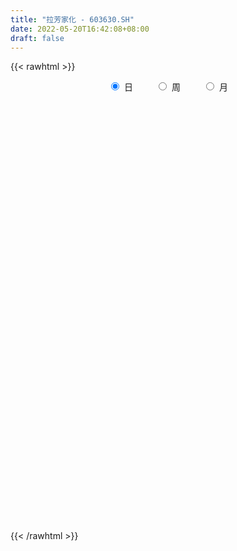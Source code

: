 ```yaml
---
title: "拉芳家化 - 603630.SH"
date: 2022-05-20T16:42:08+08:00
draft: false
---
```

{{< rawhtml >}}
    <div style="text-align: center">
        <label style="padding: 1rem;"><input style="margin-right: .5rem" type="radio" name="period" value="D" checked onclick="period_change(this)">日</label>
        <label style="padding: 1rem;"><input style="margin-right: .5rem" type="radio" name="period" value="W" onclick="period_change(this)">周</label>
        <label style="padding: 1rem;"><input style="margin-right: .5rem" type="radio" name="period" value="M" onclick="period_change(this)">月</label>
    </div>
    <div id="chart" style="height: 700px;"></div> 
    <script type="text/javascript">
        const D_v = [265187.87,187002.34,228129.02,315843.64,209448.8,115646.6,320082.58,159596.28,236073.34,167629.5,174176.25,275988.49,202276.22,172006.78,160972.46,259490.92,233744.37,265703.82,185229.44,120387.24,176929.05,157590.49,140220.7,138412.2,114926.2,86118.63,168208.13,144957.1,133789.73,173692.31,132268.6,149596.72,98035.32,113062.15,86224.9,60159.85,123388.6,69465.0,73633.71,86317.71,57367.61,115816.85,83270.5,72136.9,50871.63,85179.78,60613.31,68685.2,46264.7,33063.19,66221.39,43571.0,49940.42,59324.5,54194.9,46887.61,39211.8,36452.6,52598.4,61752.3,43847.9,34795.41,27211.3,38348.7,48199.7,36072.11,29798.0,31880.7,38276.8,46247.1,36542.3,20881.4,25206.9,32546.3,20872.5,111569.7,157208.13,97402.76,50897.8,31868.13,56547.93,30530.0,77905.0,97513.61,62703.6,40216.2,49293.8,41964.4,87311.8,55043.05,76898.0,72184.36,135397.83,77384.9,76316.9,75193.32,80750.62,35125.86,61880.1,36230.2,29030.3,28594.2,72929.37,81685.52,77005.79,49787.12,31831.7,27808.9,72344.8,51774.09,40860.3,43801.59,50870.3,40967.0,34268.6,72030.6,49340.3,45116.1,44699.8,42871.0,40023.9,69971.97,39182.57,89906.37,66302.7,63836.6,46300.9,50202.9,41209.85,36596.3,30547.2,30729.7,76572.8,47809.2,35744.8,56166.0,45339.04,33019.91,37020.59,40749.82,59724.43,52403.0,54075.9,35060.7,64750.61,49302.79,34800.0,26680.4,31916.5,34216.89,23972.2,30358.0,17093.7,21719.42,13854.9,26813.62,12237.51,10314.89,10839.0,10357.6,12129.42,13697.0,12570.52,13272.72,65259.1,32561.1,35497.9,34676.4,28817.19,21512.9,15046.6,24675.3,9673.3,19691.4,24982.9,10653.9,16307.0,12684.7,14241.0,10544.5,9611.6,13190.4,11117.3,8407.0,14765.6,7663.6,11829.06,15820.6,11812.0,16042.3,30022.67,23970.9,24881.0,29670.6,20561.7,22920.6,23661.79,10109.4,12667.46,10675.0,12789.1,24265.9,21377.9,17058.0,16809.8,9936.2,13391.4,18796.77,22623.0,20293.7,36446.1,31349.7,39845.4,85807.2,78036.7,28719.0,23760.9,51066.2,38426.3,46365.1,23057.0,24800.5,17989.8,29327.6,24557.0,13999.5,40665.7,76434.24,42988.0,31637.0,50833.0,46434.2,42514.7,48945.8,33679.38,26911.2,38706.5,28210.6,26947.1,14524.2,18129.2,14688.9,18621.0,19515.7,18527.7,32485.5,30924.8,41804.29,29317.3,19161.0]
const D_histogram = [0.0,0.1327917949,0.3542635681,0.5483695971,0.5493378758,0.6763777451,0.7147616433,0.519835494,0.2525218868,0.0326957786,0.0275458344,0.0720124097,0.1253820032,0.0961155793,0.2260361808,0.2647901087,0.3390663939,0.5408668441,0.5089790165,0.2580666068,0.0736876645,-0.1783139981,-0.2995967908,-0.4500907738,-0.5038691441,-0.5890039472,-0.4687860769,-0.381386531,-0.2687148305,-0.3284814019,-0.3539373459,-0.4643901067,-0.4795870751,-0.3957033362,-0.3180200034,-0.2558284275,-0.1742554521,-0.1651046718,-0.1055130184,-0.1506130002,-0.1912773969,-0.3180893848,-0.4140050135,-0.4242249996,-0.437686954,-0.4197028215,-0.3934375684,-0.3712752328,-0.3579159988,-0.3225173331,-0.277616236,-0.2361383648,-0.2201402425,-0.2357654763,-0.2749605724,-0.3019967268,-0.2561268135,-0.1982904331,-0.1272373412,-0.0800529402,-0.0367182903,-0.0209589343,-0.0028399477,0.0541052535,0.1361065554,0.1685768969,0.1768502952,0.1710352654,0.1563048913,0.1006646005,0.0750387484,0.0591868598,0.0476044789,0.0845073515,0.1005331216,0.2230196801,0.3408487033,0.3537164991,0.3401591933,0.3099745506,0.2498223969,0.1945308965,0.2264276656,0.2871716616,0.30663635,0.2972323574,0.2848657944,0.2636214156,0.2985903698,0.2903360542,0.3128352746,0.318256216,0.387906298,0.4115920619,0.3347272797,0.302128623,0.1553438124,0.0566490633,-0.1172636981,-0.172584314,-0.173254677,-0.1877427206,-0.1375900679,-0.0530664282,0.0155051753,0.0206705977,0.0061980141,-0.0115424447,0.0596080533,0.0632689641,0.0542868975,0.0689982366,0.0025433708,-0.0959907834,-0.141600785,-0.0696386548,-0.0558717476,-0.0134426261,0.0134871947,0.0426616176,0.0122658804,0.0679898972,0.0993111563,0.1906883505,0.2072690052,0.2317865889,0.198200388,0.1039777002,0.0396310473,-0.0320631805,-0.0528390098,-0.0660177048,0.0074550865,0.0126699392,0.0137285648,0.0261352486,0.0328193731,0.03612969,0.055576613,0.0144302844,0.029964961,0.0412147692,-0.0211041958,-0.0611256616,-0.0996122404,-0.1668010471,-0.2034051681,-0.2490894291,-0.2866533734,-0.3209723921,-0.3347725175,-0.3629433072,-0.3480395926,-0.2927239285,-0.2557928802,-0.2719430641,-0.2471449666,-0.2114578296,-0.1709726537,-0.1355945449,-0.0896467391,-0.0380020355,-0.0262506179,-0.0100654355,0.0795490155,0.1311745604,0.1649185982,0.2050935285,0.1752499482,0.1448047998,0.132479315,0.0827154583,0.0591312049,0.0045559487,-0.1010548648,-0.1728985552,-0.2564316762,-0.2765959083,-0.317257422,-0.2970739902,-0.2499840854,-0.1821849011,-0.1102880404,-0.062314778,-0.053407179,-0.0342306911,-0.0223086399,-0.0052968305,-0.0032053432,-0.0003571322,0.0283439503,0.0097768181,0.0180552885,-0.0147509576,-0.0102899728,-0.0031026613,0.0181872926,0.0375863528,0.0451249903,0.046008061,0.0412920445,0.0057781415,-0.0325126895,-0.0194085424,0.0176081566,0.00891992,-0.0350001064,-0.032250233,-0.0213790477,0.0036339098,0.0629945719,0.1119103998,0.1546511762,0.2145410621,0.238155157,0.2149154128,0.1885640857,0.2275844534,0.2380057628,0.2109058485,0.1873935254,0.1369409801,0.0751263982,0.0003250333,-0.0142398849,-0.0342879806,0.0103648247,0.0389614899,0.0169778168,-0.0100678421,-0.0062985225,-0.0236033378,-0.0040164677,-0.0963413196,-0.2052494437,-0.2526424989,-0.3318091685,-0.3079219381,-0.2353091507,-0.1839277178,-0.1028174363,-0.0396382904,-0.0094267669,0.0381259887,0.0824810222,0.1427402828,0.1731077125,0.204451069,0.2240862355,0.2284611231]
const D_fast = [0.0,0.1659897436,0.4760274089,0.8072258371,0.9455285848,1.2416628903,1.4587371994,1.3937699236,1.1895867881,0.9779346246,0.9796711389,1.0421408167,1.126855911,1.1216183819,1.3080480286,1.4129994836,1.5720423674,1.9090595285,2.004416455,1.8180206971,1.6520636709,1.3554835087,1.1593015184,0.8962848419,0.7165391856,0.4841533957,0.4871747467,0.4792276599,0.5247206528,0.382833731,0.2688934505,0.042343163,-0.0927505741,-0.1077926693,-0.1096143374,-0.1113798684,-0.073370756,-0.1054961436,-0.0722827448,-0.1550359766,-0.2435197226,-0.4498540566,-0.6492709388,-0.7655471748,-0.8884308677,-0.9753724405,-1.0474665795,-1.1181230521,-1.1942428178,-1.2394734853,-1.2639764472,-1.2815331673,-1.3205701056,-1.3951367085,-1.5030719477,-1.6056072838,-1.6237690738,-1.6155053017,-1.5762615451,-1.5490903792,-1.5149353019,-1.5044156794,-1.4870066797,-1.4165351651,-1.3005072244,-1.2258926587,-1.1734066865,-1.1364629,-1.1121170512,-1.142591192,-1.149457357,-1.1505125307,-1.1501937917,-1.0921640813,-1.0510050309,-0.8727635522,-0.6697223533,-0.5684254327,-0.4969429402,-0.4496339453,-0.4473304997,-0.453989276,-0.3654855905,-0.2329486791,-0.1368249032,-0.0719208064,-0.0130709208,0.0315900542,0.1412066009,0.2055362988,0.3062443379,0.3912293333,0.5578559898,0.6844397692,0.6912568069,0.7341903059,0.6262414484,0.5417089652,0.3384802793,0.2400135849,0.1960295527,0.1346058288,0.1503609645,0.2216179972,0.2940658946,0.3043989664,0.2914758863,0.2708498163,0.3569023276,0.3763804795,0.3809701372,0.4129310355,0.3471120125,0.2245801623,0.1435699645,0.198122431,0.1979214013,0.2369898663,0.2672914857,0.307131313,0.279802046,0.3525235371,0.4086725852,0.547721867,0.616119773,0.698584004,0.7145479,0.6463196374,0.5918807462,0.5121707233,0.4781851416,0.4485020203,0.5238385833,0.5322209208,0.5367116875,0.5556521836,0.5705411513,0.5828838907,0.616224967,0.5786862094,0.6017121263,0.6232656268,0.5556706128,0.5003677317,0.4369780928,0.3280890243,0.2406336113,0.1326769931,0.0234497053,-0.0911124113,-0.1886056661,-0.3075122827,-0.3796184662,-0.3974837842,-0.424500956,-0.5086369059,-0.5456250501,-0.5628023704,-0.5650603579,-0.5635808854,-0.5400447643,-0.4979005696,-0.4927118066,-0.479042983,-0.3695412782,-0.2851220931,-0.2101484058,-0.1187000934,-0.1047311866,-0.098975135,-0.0781807911,-0.1072657832,-0.1160672354,-0.1695035044,-0.3003780341,-0.4154463633,-0.5630874034,-0.6524006126,-0.7723764817,-0.8264615475,-0.841867664,-0.819614705,-0.7752898544,-0.7428952866,-0.7473394823,-0.7367206671,-0.7303757759,-0.7146881742,-0.7133980227,-0.7106390946,-0.6748520246,-0.6909749523,-0.6781826598,-0.7146766453,-0.7127881536,-0.7063765074,-0.6805397304,-0.651744082,-0.6329241969,-0.620539111,-0.6149321164,-0.649001484,-0.6954204873,-0.6871684758,-0.6457497377,-0.6522079944,-0.7048780473,-0.7101907322,-0.7046643088,-0.6787428739,-0.6036335688,-0.5267401409,-0.4453365704,-0.331811419,-0.2486585349,-0.2181694258,-0.1973797316,-0.1014632505,-0.0315405004,-0.0059139526,0.0174221057,0.0012048054,-0.0418281769,-0.1165482835,-0.134673173,-0.1632932639,-0.1160492523,-0.0777122147,-0.0954514335,-0.125014053,-0.122819364,-0.1460250137,-0.1274422605,-0.2438524424,-0.4040729274,-0.5146266073,-0.676745569,-0.7298388232,-0.7160533234,-0.7106538199,-0.6552478976,-0.6019783243,-0.5741234925,-0.5170392397,-0.4520639507,-0.3561196194,-0.2824752615,-0.2000191378,-0.1243624124,-0.062872244]
const D_slow = [0.0,0.0331979487,0.1217638407,0.25885624,0.396190709,0.5652851452,0.7439755561,0.8739344296,0.9370649013,0.9452388459,0.9521253045,0.970128407,1.0014739078,1.0255028026,1.0820118478,1.148209375,1.2329759734,1.3681926845,1.4954374386,1.5599540903,1.5783760064,1.5337975069,1.4588983092,1.3463756157,1.2204083297,1.0731573429,0.9559608237,0.8606141909,0.7934354833,0.7113151328,0.6228307964,0.5067332697,0.3868365009,0.2879106669,0.208405666,0.1444485591,0.1008846961,0.0596085282,0.0332302736,-0.0044229765,-0.0522423257,-0.1317646719,-0.2352659252,-0.3413221752,-0.4507439137,-0.555669619,-0.6540290111,-0.7468478193,-0.836326819,-0.9169561523,-0.9863602113,-1.0453948025,-1.1004298631,-1.1593712322,-1.2281113753,-1.303610557,-1.3676422603,-1.4172148686,-1.4490242039,-1.469037439,-1.4782170115,-1.4834567451,-1.484166732,-1.4706404187,-1.4366137798,-1.3944695556,-1.3502569818,-1.3074981654,-1.2684219426,-1.2432557925,-1.2244961054,-1.2096993904,-1.1977982707,-1.1766714328,-1.1515381524,-1.0957832324,-1.0105710566,-0.9221419318,-0.8371021335,-0.7596084958,-0.6971528966,-0.6485201725,-0.5919132561,-0.5201203407,-0.4434612532,-0.3691531639,-0.2979367152,-0.2320313614,-0.1573837689,-0.0847997554,-0.0065909367,0.0729731173,0.1699496918,0.2728477073,0.3565295272,0.432061683,0.470897636,0.4850599019,0.4557439773,0.4125978989,0.3692842296,0.3223485495,0.2879510325,0.2746844254,0.2785607192,0.2837283687,0.2852778722,0.282392261,0.2972942743,0.3131115154,0.3266832397,0.3439327989,0.3445686416,0.3205709458,0.2851707495,0.2677610858,0.2537931489,0.2504324924,0.253804291,0.2644696954,0.2675361655,0.2845336398,0.3093614289,0.3570335165,0.4088507678,0.4667974151,0.5163475121,0.5423419371,0.5522496989,0.5442339038,0.5310241514,0.5145197252,0.5163834968,0.5195509816,0.5229831228,0.5295169349,0.5377217782,0.5467542007,0.560648354,0.5642559251,0.5717471653,0.5820508576,0.5767748086,0.5614933933,0.5365903332,0.4948900714,0.4440387794,0.3817664221,0.3101030787,0.2298599807,0.1461668514,0.0554310246,-0.0315788736,-0.1047598557,-0.1687080758,-0.2366938418,-0.2984800834,-0.3513445408,-0.3940877043,-0.4279863405,-0.4503980253,-0.4598985341,-0.4664611886,-0.4689775475,-0.4490902936,-0.4162966535,-0.375067004,-0.3237936219,-0.2799811348,-0.2437799349,-0.2106601061,-0.1899812415,-0.1751984403,-0.1740594531,-0.1993231693,-0.2425478081,-0.3066557272,-0.3758047043,-0.4551190598,-0.5293875573,-0.5918835786,-0.6374298039,-0.665001814,-0.6805805085,-0.6939323033,-0.702489976,-0.708067136,-0.7093913436,-0.7101926794,-0.7102819625,-0.7031959749,-0.7007517704,-0.6962379483,-0.6999256877,-0.7024981809,-0.7032738462,-0.698727023,-0.6893304348,-0.6780491872,-0.666547172,-0.6562241609,-0.6547796255,-0.6629077979,-0.6677599335,-0.6633578943,-0.6611279143,-0.6698779409,-0.6779404992,-0.6832852611,-0.6823767837,-0.6666281407,-0.6386505407,-0.5999877467,-0.5463524811,-0.4868136919,-0.4330848387,-0.3859438173,-0.3290477039,-0.2695462632,-0.2168198011,-0.1699714197,-0.1357361747,-0.1169545751,-0.1168733168,-0.120433288,-0.1290052832,-0.126414077,-0.1166737046,-0.1124292503,-0.1149462109,-0.1165208415,-0.1224216759,-0.1234257929,-0.1475111228,-0.1988234837,-0.2619841084,-0.3449364005,-0.4219168851,-0.4807441727,-0.5267261022,-0.5524304612,-0.5623400339,-0.5646967256,-0.5551652284,-0.5345449729,-0.4988599022,-0.455582974,-0.4044702068,-0.3484486479,-0.2913333671]
const D_data = [['2021-05-11', 19.9122, 20.7584, 19.4143, 22.0029],['2021-05-12', 20.0217, 22.8392, 20.0117, 22.8392],['2021-05-13', 23.2972, 25.1192, 22.7596, 25.1192],['2021-05-14', 25.8858, 26.294, 23.347, 26.7321],['2021-05-17', 24.6911, 24.8902, 23.8548, 25.9256],['2021-05-18', 27.3792, 27.3792, 27.3792, 27.3792],['2021-05-19', 28.1458, 27.3693, 26.1944, 29.1613],['2021-05-20', 26.7619, 24.6313, 24.6313, 27.1303],['2021-05-21', 23.3968, 22.9089, 22.3016, 23.6059],['2021-05-24', 22.7098, 22.431, 22.4012, 23.7054],['2021-05-25', 22.3016, 24.6712, 22.202, 24.6712],['2021-05-26', 25.2884, 25.5772, 24.9101, 27.1403],['2021-05-27', 24.9898, 26.1745, 24.8902, 27.877],['2021-05-28', 26.1745, 25.4378, 25.2187, 26.6823],['2021-05-31', 25.8858, 27.9865, 25.4676, 27.9865],['2021-06-01', 29.4899, 27.658, 27.2299, 29.7786],['2021-06-02', 27.0805, 28.8228, 26.6823, 30.366],['2021-06-03', 28.106, 31.7101, 27.4489, 31.7101],['2021-06-04', 30.8539, 29.8682, 29.47, 32.1183],['2021-06-07', 29.002, 26.8814, 26.8814, 29.2709],['2021-06-08', 26.2442, 26.8914, 25.7663, 28.1558],['2021-06-09', 26.1646, 25.0395, 24.7408, 27.1502],['2021-06-10', 24.7906, 25.6867, 24.0638, 26.2143],['2021-06-11', 25.2884, 24.482, 23.4067, 25.7365],['2021-06-15', 24.5417, 24.94, 24.4422, 26.1347],['2021-06-16', 25.0893, 23.8946, 23.7552, 25.388],['2021-06-17', 24.0738, 26.284, 23.6556, 26.284],['2021-06-18', 26.1845, 26.2243, 25.2685, 26.7818],['2021-06-21', 26.2143, 26.9411, 25.7464, 28.1956],['2021-06-22', 27.0805, 24.7906, 24.3526, 27.4788],['2021-06-23', 24.5816, 24.8105, 24.5616, 25.6867],['2021-06-24', 24.7209, 23.128, 22.7496, 24.8802],['2021-06-25', 22.9886, 23.6656, 22.6401, 24.0141],['2021-06-28', 23.4963, 24.7906, 23.3968, 25.7663],['2021-06-29', 24.7906, 24.9001, 23.9643, 25.2586],['2021-06-30', 24.701, 24.8802, 24.0937, 25.388],['2021-07-01', 24.7408, 25.3581, 24.4621, 27.1801],['2021-07-02', 25.0395, 24.5716, 23.8946, 25.2586],['2021-07-05', 24.2928, 25.2884, 24.263, 25.5075],['2021-07-06', 25.1889, 23.9145, 23.6755, 25.5075],['2021-07-07', 23.6855, 23.5959, 23.4067, 24.0638],['2021-07-08', 23.5859, 21.8436, 21.7341, 23.5859],['2021-07-09', 21.8038, 21.306, 20.7286, 21.8038],['2021-07-12', 21.2662, 21.7142, 20.9177, 22.202],['2021-07-13', 21.6943, 21.2064, 20.9078, 21.6943],['2021-07-14', 21.306, 21.1965, 20.6688, 22.202],['2021-07-15', 20.9974, 21.0073, 20.2009, 21.1367],['2021-07-16', 21.07, 20.68, 20.44, 21.19],['2021-07-19', 20.6, 20.26, 20.18, 20.78],['2021-07-20', 19.9, 20.27, 19.83, 20.43],['2021-07-21', 20.4, 20.23, 20.19, 20.87],['2021-07-22', 20.24, 20.07, 19.97, 20.34],['2021-07-23', 19.96, 19.57, 19.37, 20.1],['2021-07-26', 19.4, 18.83, 18.4, 19.64],['2021-07-27', 18.84, 18.01, 18.0, 19.04],['2021-07-28', 17.78, 17.57, 17.15, 17.98],['2021-07-29', 17.75, 18.12, 17.74, 18.19],['2021-07-30', 18.24, 18.17, 17.81, 18.27],['2021-08-02', 18.23, 18.35, 17.58, 18.41],['2021-08-03', 18.4, 18.08, 18.04, 18.98],['2021-08-04', 18.18, 18.02, 17.79, 18.29],['2021-08-05', 17.88, 17.6, 17.44, 18.0],['2021-08-06', 17.5, 17.5, 17.4, 17.77],['2021-08-09', 17.59, 18.0, 17.49, 18.12],['2021-08-10', 17.99, 18.56, 17.91, 18.65],['2021-08-11', 18.65, 18.17, 18.11, 18.68],['2021-08-12', 18.15, 17.92, 17.85, 18.25],['2021-08-13', 17.92, 17.7, 17.56, 17.99],['2021-08-16', 17.6, 17.48, 17.45, 18.1],['2021-08-17', 17.52, 16.7, 16.7, 17.58],['2021-08-18', 16.89, 16.75, 16.4, 16.92],['2021-08-19', 16.7, 16.64, 16.53, 16.87],['2021-08-20', 16.64, 16.49, 16.16, 16.64],['2021-08-23', 16.55, 17.05, 16.46, 17.1],['2021-08-24', 17.09, 16.84, 16.81, 17.18],['2021-08-25', 16.72, 18.52, 16.61, 18.52],['2021-08-26', 18.95, 19.19, 18.4, 19.52],['2021-08-27', 18.71, 18.37, 18.05, 18.83],['2021-08-30', 18.1, 18.19, 17.8, 18.4],['2021-08-31', 18.15, 18.01, 17.73, 18.15],['2021-09-01', 18.04, 17.51, 17.1, 18.1],['2021-09-02', 17.5, 17.34, 17.11, 17.5],['2021-09-03', 17.24, 18.45, 17.18, 18.55],['2021-09-06', 18.35, 19.19, 18.02, 19.49],['2021-09-07', 19.02, 19.06, 18.9, 19.48],['2021-09-08', 19.0, 18.91, 18.71, 19.1],['2021-09-09', 18.91, 19.0, 18.74, 19.36],['2021-09-10', 19.0, 18.98, 18.68, 19.35],['2021-09-13', 18.98, 19.92, 18.81, 20.22],['2021-09-14', 20.0, 19.67, 19.59, 20.2],['2021-09-15', 19.56, 20.33, 19.51, 20.7],['2021-09-16', 20.6, 20.45, 20.0, 20.99],['2021-09-17', 20.45, 21.76, 20.22, 22.5],['2021-09-22', 21.41, 21.79, 20.8, 21.95],['2021-09-23', 21.7, 20.73, 20.6, 21.75],['2021-09-24', 20.5, 21.3, 20.3, 21.7],['2021-09-27', 20.8, 19.63, 19.17, 21.09],['2021-09-28', 19.54, 19.72, 19.41, 19.91],['2021-09-29', 19.52, 18.08, 17.98, 19.68],['2021-09-30', 18.55, 18.89, 18.08, 18.97],['2021-10-08', 19.32, 19.34, 18.52, 19.45],['2021-10-11', 19.29, 19.03, 18.93, 19.59],['2021-10-12', 19.04, 19.85, 18.86, 20.36],['2021-10-13', 19.81, 20.61, 19.46, 20.88],['2021-10-14', 20.51, 20.85, 20.3, 21.69],['2021-10-15', 20.51, 20.31, 20.2, 20.98],['2021-10-18', 20.47, 20.09, 19.77, 20.61],['2021-10-19', 20.08, 20.0, 19.85, 20.23],['2021-10-20', 20.0, 21.32, 19.65, 21.55],['2021-10-21', 21.32, 20.77, 20.72, 21.72],['2021-10-22', 20.76, 20.69, 20.6, 21.32],['2021-10-25', 20.5, 21.1, 20.3, 21.5],['2021-10-26', 21.01, 20.02, 20.0, 21.01],['2021-10-27', 20.0, 19.18, 19.04, 20.02],['2021-10-28', 19.19, 19.4, 18.85, 19.75],['2021-10-29', 19.3, 20.9, 19.09, 21.25],['2021-11-01', 20.2, 20.39, 19.69, 20.56],['2021-11-02', 20.12, 20.91, 20.02, 21.1],['2021-11-03', 20.6, 20.94, 20.48, 21.27],['2021-11-04', 20.78, 21.18, 20.44, 21.4],['2021-11-05', 21.35, 20.49, 20.49, 21.35],['2021-11-08', 20.13, 21.71, 19.72, 21.99],['2021-11-09', 21.82, 21.75, 21.46, 21.93],['2021-11-10', 21.7, 23.0, 21.1, 23.22],['2021-11-11', 22.9, 22.57, 22.43, 23.45],['2021-11-12', 22.57, 23.02, 22.34, 23.66],['2021-11-15', 22.95, 22.51, 22.02, 22.99],['2021-11-16', 22.36, 21.6, 21.45, 22.8],['2021-11-17', 21.75, 21.68, 21.3, 21.9],['2021-11-18', 21.7, 21.3, 21.3, 21.99],['2021-11-19', 21.3, 21.73, 20.9, 21.74],['2021-11-22', 21.6, 21.76, 21.36, 22.05],['2021-11-23', 21.76, 23.06, 21.39, 23.2],['2021-11-24', 22.99, 22.5, 22.37, 23.0],['2021-11-25', 22.64, 22.55, 22.4, 22.99],['2021-11-26', 22.55, 22.82, 21.52, 23.18],['2021-11-29', 22.45, 22.9, 21.98, 23.25],['2021-11-30', 23.06, 22.99, 22.65, 23.2],['2021-12-01', 23.0, 23.37, 22.81, 23.48],['2021-12-02', 23.54, 22.66, 22.62, 23.55],['2021-12-03', 22.63, 23.4, 22.47, 23.94],['2021-12-06', 23.38, 23.53, 23.09, 23.93],['2021-12-07', 23.74, 22.56, 22.41, 24.0],['2021-12-08', 22.31, 22.61, 21.96, 22.86],['2021-12-09', 22.75, 22.43, 21.88, 23.6],['2021-12-10', 22.0, 21.75, 21.43, 22.09],['2021-12-13', 21.74, 21.77, 21.0, 21.84],['2021-12-14', 21.77, 21.31, 21.25, 21.77],['2021-12-15', 21.32, 21.02, 21.0, 21.47],['2021-12-16', 21.05, 20.66, 20.53, 21.13],['2021-12-17', 20.66, 20.55, 20.48, 20.89],['2021-12-20', 20.4, 19.99, 19.91, 20.68],['2021-12-21', 20.03, 20.21, 19.93, 20.31],['2021-12-22', 20.31, 20.64, 20.21, 20.73],['2021-12-23', 20.53, 20.42, 20.22, 20.78],['2021-12-24', 20.54, 19.57, 19.35, 20.54],['2021-12-27', 19.64, 19.86, 19.43, 19.9],['2021-12-28', 19.91, 19.93, 19.74, 19.96],['2021-12-29', 19.93, 19.99, 19.6, 20.06],['2021-12-30', 19.99, 19.95, 19.81, 20.14],['2021-12-31', 19.99, 20.15, 19.99, 20.47],['2022-01-04', 20.34, 20.37, 20.23, 20.75],['2022-01-05', 20.38, 19.95, 19.83, 20.49],['2022-01-06', 19.85, 20.0, 19.8, 20.2],['2022-01-07', 20.0, 21.17, 19.9, 21.42],['2022-01-10', 20.92, 21.1, 20.72, 21.3],['2022-01-11', 21.07, 21.17, 20.98, 21.96],['2022-01-12', 21.15, 21.55, 20.99, 21.95],['2022-01-13', 21.4, 20.81, 20.7, 21.54],['2022-01-14', 20.72, 20.73, 20.55, 21.09],['2022-01-17', 20.96, 20.92, 20.55, 20.96],['2022-01-18', 20.9, 20.34, 20.32, 21.29],['2022-01-19', 20.36, 20.5, 20.07, 20.54],['2022-01-20', 20.5, 19.9, 19.7, 20.59],['2022-01-21', 19.79, 18.76, 18.6, 20.08],['2022-01-24', 18.76, 18.56, 18.48, 18.81],['2022-01-25', 18.55, 17.78, 16.7, 18.72],['2022-01-26', 17.84, 18.03, 17.62, 18.24],['2022-01-27', 17.65, 17.31, 17.28, 18.26],['2022-01-28', 17.63, 17.7, 17.36, 17.88],['2022-02-07', 17.8, 17.92, 17.77, 18.16],['2022-02-08', 17.85, 18.23, 17.82, 18.23],['2022-02-09', 18.19, 18.45, 18.18, 18.49],['2022-02-10', 18.39, 18.31, 18.15, 18.54],['2022-02-11', 18.25, 17.83, 17.78, 18.27],['2022-02-14', 17.94, 17.9, 17.7, 18.0],['2022-02-15', 17.86, 17.77, 17.52, 17.94],['2022-02-16', 17.84, 17.8, 17.71, 18.02],['2022-02-17', 17.8, 17.56, 17.53, 17.9],['2022-02-18', 17.67, 17.48, 17.22, 17.67],['2022-02-21', 17.6, 17.8, 17.25, 17.8],['2022-02-22', 17.96, 17.15, 17.15, 17.96],['2022-02-23', 17.23, 17.37, 17.23, 17.55],['2022-02-24', 17.33, 16.69, 16.23, 17.5],['2022-02-25', 16.71, 16.97, 16.71, 17.3],['2022-02-28', 17.03, 16.93, 16.56, 17.11],['2022-03-01', 17.0, 17.09, 16.87, 17.23],['2022-03-02', 17.04, 17.1, 16.89, 17.19],['2022-03-03', 17.2, 16.96, 16.81, 17.2],['2022-03-04', 16.9, 16.84, 16.72, 17.07],['2022-03-07', 16.8, 16.7, 16.58, 17.0],['2022-03-08', 16.7, 16.13, 15.91, 16.87],['2022-03-09', 16.25, 15.79, 15.0, 16.25],['2022-03-10', 16.04, 16.25, 16.04, 16.48],['2022-03-11', 16.4, 16.59, 15.92, 16.7],['2022-03-14', 16.6, 16.01, 16.01, 16.68],['2022-03-15', 16.0, 15.32, 15.3, 16.17],['2022-03-16', 15.57, 15.67, 15.0, 15.76],['2022-03-17', 15.78, 15.69, 15.67, 16.2],['2022-03-18', 15.69, 15.86, 15.52, 15.95],['2022-03-21', 15.86, 16.45, 15.83, 16.5],['2022-03-22', 16.1, 16.59, 16.1, 16.75],['2022-03-23', 16.54, 16.78, 16.5, 17.15],['2022-03-24', 16.75, 17.34, 16.44, 17.5],['2022-03-25', 17.46, 17.22, 16.86, 17.95],['2022-03-28', 17.18, 16.75, 16.69, 17.22],['2022-03-29', 16.88, 16.68, 16.5, 16.97],['2022-03-30', 16.66, 17.65, 16.66, 17.77],['2022-03-31', 17.48, 17.57, 17.4, 17.95],['2022-04-01', 17.34, 17.2, 16.92, 17.65],['2022-04-06', 17.13, 17.24, 16.96, 17.36],['2022-04-07', 17.23, 16.81, 16.61, 17.23],['2022-04-08', 16.76, 16.43, 16.23, 16.88],['2022-04-11', 16.58, 15.91, 15.7, 16.65],['2022-04-12', 15.7, 16.4, 15.7, 16.52],['2022-04-13', 16.39, 16.2, 16.04, 16.5],['2022-04-14', 16.26, 17.05, 16.13, 17.06],['2022-04-15', 16.88, 17.05, 16.64, 17.87],['2022-04-18', 16.68, 16.44, 16.3, 17.05],['2022-04-19', 16.49, 16.23, 16.11, 16.68],['2022-04-20', 16.36, 16.53, 16.2, 17.06],['2022-04-21', 16.58, 16.2, 16.2, 17.32],['2022-04-22', 15.9, 16.64, 15.85, 16.96],['2022-04-25', 16.5, 14.98, 14.98, 16.53],['2022-04-26', 14.72, 14.08, 14.03, 15.27],['2022-04-27', 14.0, 14.21, 13.45, 14.49],['2022-04-28', 13.8, 13.19, 12.79, 14.05],['2022-04-29', 13.12, 14.02, 13.0, 14.17],['2022-05-05', 14.32, 14.61, 13.8, 14.82],['2022-05-06', 14.43, 14.44, 14.2, 14.74],['2022-05-09', 14.6, 14.98, 14.3, 15.12],['2022-05-10', 14.87, 15.01, 14.63, 15.08],['2022-05-11', 15.15, 14.75, 14.73, 15.17],['2022-05-12', 14.6, 15.11, 14.0, 15.28],['2022-05-13', 15.09, 15.29, 14.96, 15.54],['2022-05-16', 15.39, 15.79, 15.12, 16.18],['2022-05-17', 15.79, 15.72, 15.35, 16.0],['2022-05-18', 15.56, 15.99, 15.53, 16.11],['2022-05-19', 15.8, 16.1, 15.7, 16.15],['2022-05-20', 16.08, 16.11, 15.92, 16.23]]
const W_v = [138767.08,104082.65,97658.06,66973.52,64534.18,49894.57,64713.52,79698.24,151108.1,79772.28,73989.87,173208.58,139673.05,141717.6,108514.51,53987.32,50152.74,58183.66,61185.09,41390.85,28179.56,32649.87,21870.39,41477.01,42316.3,38158.45,42359.56,41114.15,48920.28,48322.92,36488.38,12172.0,9636.0,34227.77,43863.89,43899.46,70100.92,56995.24,48037.43,95157.42,60749.92,35032.45,37055.12,131618.79,295241.53,135366.33,202411.63,244553.22,164487.97,85619.96,70165.87,76368.41,150207.35,327129.62,163922.34,101349.52,191562.94,119523.16,126681.3,114986.34,70507.48,63756.01,93033.67,58125.99,95310.99,81845.85,95867.06,112380.58,98301.02,137354.44,104489.6,59716.24,256333.8,113503.74,117738.85,50560.17,23797.18,66647.16,74863.31,50078.52,46720.89,91524.04,145092.43,178477.59,546699.72,411089.21,256140.0,168850.12,202545.55,158551.12,108984.11,96030.01,47766.97,106804.66,102249.39,52520.4,55714.75,62381.48,64427.6,79876.05,72538.32,87264.18,90100.97,123395.24,161647.93,194295.4,101098.15,79581.26,81898.69,123575.21,104365.47,79709.78,122570.43,72015.36,14213.7,42653.1,70286.34,254861.06,150289.79,60023.81,50922.34,36969.26,29224.54,29787.35,37323.16,56526.73,75797.99,377492.88,586595.53,282174.83,172746.77,176000.8,145832.07,186724.16,153248.2,147531.56,119290.82,398770.16,331454.29,146752.92,112164.83,133668.4,238703.6,106849.3,112864.13,484679.52,695526.4300000001,300269.86,334157.18,269908.58,228309.7,95408.0,218495.07,481591.49,464261.79,449870.02,435251.59,353728.7600000001,201176.39,220943.57,123501.57,291181.66,229930.53,133876.69,95862.49,37588.5,18165.5,110819.76,141630.95,114188.07,266407.14,249480.71,230674.14,146029.05,85837.54,424279.6900000001,284879.41,248924.93,146077.81,187880.44,146832.21,151939.31,172869.73,174164.27,122392.34,78054.0,170447.34,149972.75,191761.24,193955.01,204394.93,126020.39,215536.4,215351.87,334655.31,254847.85,346229.26,1315936.02,1040847.6,992077.24,1105141.01,733539.6799999999,514210.0600000001,687382.6799999999,452300.5,416406.38,337486.82,239060.7,236071.41,220205.31,184299.21,167154.5,419599.39,247748.86,291691.61,426835.04,228895.12,213986.78,29030.3,310002.0,224619.79,241938.09,222051.1,329200.21,204857.15,247022.5,215853.79,255593.0,151585.99,109839.64,55878.42,104799.34,153065.49,94069.5,64431.1,57091.9,63167.56,129106.87,80034.25,92300.7,85041.07,271485.1,188337.5,65847.3,184984.04,214406.9,176453.48,41471.3,89482.5,153692.89]
const W_histogram = [0.0,-0.1511840456,-0.4029483657,-0.530851826,-0.6145224251,-0.6646819517,-0.6018926555,-0.4805609888,-0.3259249698,-0.2230377976,-0.1729658963,-0.0023408037,0.0569500241,0.1737470356,0.1393055792,0.1129777849,0.0242988079,0.0396488733,-0.0750749386,-0.1566832944,-0.205854896,-0.2908079014,-0.3268737478,-0.3169818575,-0.2536703753,-0.1863760007,-0.1126490317,-0.0962469807,-0.0422274998,-0.1579954317,-0.300510442,-0.3422315854,-0.3272039395,-0.2541088631,-0.1135943781,-0.0529675317,-0.0417112849,0.0550130023,0.1447110548,0.2362434531,0.2400132449,0.2091541247,0.2718308558,0.3305357657,0.5303520158,0.631323577,0.6908465709,0.7828175843,0.6357327675,0.3855023431,0.2451621872,0.141913052,-0.0077168293,0.0768488427,0.1131061792,-0.0067905975,-0.1864096868,-0.3005235619,-0.287906778,-0.2797703315,-0.2730056473,-0.2429525682,-0.2140152946,-0.1972215845,-0.3226084186,-0.3846369484,-0.3856839926,-0.3169426048,-0.2575712239,-0.1208462759,-0.057675736,-0.0143933076,0.1176997573,0.1512735854,0.106289096,0.0643998017,0.0650965647,0.1014775297,0.1268602402,0.1516813949,0.145109283,0.1850276575,0.2454381881,0.3070085195,0.5711712589,0.5741638512,0.5865486169,0.5881432958,0.5509183856,0.4349385296,0.3561420081,0.2200627403,0.0810492391,-0.0239190264,-0.1062734368,-0.1649933514,-0.1717624107,-0.2401585106,-0.2272895788,-0.1451411305,-0.1113838073,-0.0521645901,-0.020910858,0.0220861598,0.0814733452,0.0565180064,-0.0194904137,-0.0529377245,-0.0578281556,-0.0979681594,-0.0848223381,-0.0519968123,-0.0172519054,-0.0334700781,-0.0328412054,-0.0115406184,0.007146062,0.0773605739,0.0336884972,0.0046013946,-0.0623184832,-0.0970344579,-0.1145598338,-0.1075330543,-0.0934349134,-0.0521244601,-0.014069232,0.225290639,0.2540609012,0.2444705494,0.2133092317,0.0778201316,-0.0147345207,0.0095182679,-0.0593035558,-0.0384982864,-0.0796630964,-0.0074478906,0.0199737027,-0.0186990945,-0.0438238208,-0.0300730783,-0.0140190652,-0.0174782688,0.0193198618,0.1782501633,0.1902400658,0.2054267375,0.2358329904,0.2034285495,0.1836894825,0.1350184197,0.1765666553,0.4023339929,0.6221582429,0.6995185269,0.7588165984,0.6723355686,0.5387805224,0.4443986522,0.3359381674,0.229291549,0.051330501,-0.0795178281,-0.2062029046,-0.320621191,-0.3520053827,-0.3663780237,-0.397734539,-0.475942407,-0.364210215,-0.2871303618,-0.2129156925,-0.2137951481,-0.2014881917,-0.0495739611,0.0072664166,-0.0353409657,-0.1246155234,-0.2369062471,-0.3521167494,-0.4184725069,-0.4396086412,-0.414407827,-0.3319437651,-0.2451194446,-0.2262636001,-0.1570846825,-0.1282494352,-0.0439590781,0.0389962045,0.0798352176,0.1770865235,0.2228714223,0.2042615951,0.1553283828,0.3310479445,0.8720564293,0.9477074263,1.1029732622,1.4188362334,1.1890940256,1.0816345586,0.7795077112,0.5905375139,0.2148301217,-0.09026186,-0.3657820689,-0.6259974702,-0.8149655236,-0.8919922634,-0.9827683626,-0.8779671518,-0.7689464547,-0.6325255773,-0.3410508081,-0.1736627596,-0.2168732535,-0.2068048519,-0.1302135377,-0.0532976326,0.0090621343,0.0194417876,0.1842768141,0.1930770717,0.2550624134,0.3140054138,0.2249225722,0.0759351748,-0.0889222575,-0.155326394,-0.128107105,-0.136515154,-0.2641428444,-0.4011285329,-0.4599413441,-0.4962580249,-0.5256505403,-0.5237135426,-0.5087058242,-0.5157653959,-0.401731792,-0.3049299096,-0.271171302,-0.1893720727,-0.1470505396,-0.2723933056,-0.3016275936,-0.2409613742,-0.128492812]
const W_fast = [0.0,-0.188980057,-0.5414814685,-0.8020978853,-1.0393990906,-1.2557291052,-1.3434129729,-1.3422215534,-1.2690667768,-1.2219390541,-1.2151086268,-1.0450687351,-0.9715404013,-0.8113066309,-0.8109216925,-0.8090050405,-0.8916093156,-0.8663470318,-0.9998395784,-1.1206187578,-1.2212540835,-1.3789090642,-1.4966933474,-1.5660469216,-1.5661530332,-1.5454526588,-1.4998879477,-1.5075476419,-1.464085036,-1.6193518258,-1.8369944466,-1.9642734863,-2.0310468253,-2.0214789646,-1.9093630742,-1.8619781108,-1.8611496852,-1.7506721473,-1.6247963311,-1.4742030696,-1.4104299665,-1.3890005556,-1.2583661105,-1.1170272592,-0.7846230051,-0.5258205496,-0.293585913,-0.0059105035,0.0059378715,-0.1479169672,-0.2269665762,-0.2947374485,-0.446296537,-0.3425186544,-0.2779847731,-0.3995791992,-0.6258007102,-0.8150454757,-0.8744053863,-0.9362115227,-0.9976982503,-1.0283833133,-1.0529498633,-1.0854615494,-1.2915004881,-1.449688255,-1.5471562973,-1.5576505608,-1.5626719859,-1.4561586068,-1.4074070009,-1.3677228994,-1.2062048951,-1.1348126707,-1.1532248861,-1.17901423,-1.1620433258,-1.1002929784,-1.0431952079,-0.9804537044,-0.9507484956,-0.8645732067,-0.7428031291,-0.6044806679,-0.1975251137,-0.0509915586,0.1080303613,0.2566608642,0.3571655504,0.3499203267,0.3601593073,0.2790957245,0.1603445332,0.0493965111,-0.0595262585,-0.1594945109,-0.209204173,-0.3376399005,-0.3815933634,-0.3357301977,-0.3298188263,-0.2836407567,-0.2576147391,-0.2090961813,-0.1293406596,-0.1401664968,-0.2210475204,-0.2677292623,-0.2870767323,-0.3517087759,-0.3597685391,-0.3399422164,-0.3095102859,-0.3340959781,-0.3416774068,-0.3232619744,-0.3027887784,-0.2132341231,-0.2484840755,-0.2764208294,-0.358920328,-0.4178949171,-0.4640602515,-0.4839167356,-0.4931773231,-0.4648979848,-0.4303600647,-0.1346775339,-0.0423920464,0.0091352391,0.0313012294,-0.0847328379,-0.1809711203,-0.1543387647,-0.2379864774,-0.2268057797,-0.2878863637,-0.2175331305,-0.1851181116,-0.2284656824,-0.2645463639,-0.258313891,-0.2457646441,-0.2535934149,-0.2119653189,-0.0084724765,0.0510774424,0.1176207984,0.206985299,0.2254379954,0.251621299,0.2367048411,0.3223947406,0.6487455765,1.0241093872,1.2763493028,1.5253515239,1.6069543863,1.6080944707,1.6248122636,1.6003363206,1.5510125895,1.3858841667,1.2351563805,1.0569205779,0.8623469938,0.7429614564,0.6369943094,0.5062041594,0.3090106896,0.3296903279,0.3349875907,0.3559733368,0.3016450942,0.2635800027,0.403100743,0.4617577248,0.4103151011,0.2898866626,0.1183693771,-0.0848703125,-0.2558441968,-0.3868824914,-0.4652836339,-0.4658055133,-0.440261054,-0.4779711095,-0.4480633625,-0.451290474,-0.3779898865,-0.2852855528,-0.2244877352,-0.0829647985,0.0185379559,0.0509935275,0.0408924109,0.2993739587,1.0583965508,1.3709744044,1.8019835558,2.4725555854,2.540086884,2.7030360566,2.5957861371,2.5544503182,2.2324504565,1.9047930097,1.5378272836,1.1211125148,0.7284030804,0.4283782748,0.0919100849,-0.0227804922,-0.1059964088,-0.1277069257,0.0785051414,0.2024775001,0.1050486928,0.0634158814,0.1074538112,0.1710453082,0.2356706086,0.2509107088,0.4618149388,0.5188844644,0.6446354094,0.7820797633,0.7492275647,0.619223961,0.4321359643,0.3269002294,0.3220927421,0.2795559047,0.0858925032,-0.1513753186,-0.3251734659,-0.4855546529,-0.6463598034,-0.7753511913,-0.887519929,-1.0235208496,-1.0099201937,-0.9893507887,-1.0233850066,-0.9889287954,-0.9833698973,-1.1768109897,-1.2814521761,-1.2810263002,-1.2006809411]
const W_slow = [0.0,-0.0377960114,-0.1385331028,-0.2712460593,-0.4248766656,-0.5910471535,-0.7415203174,-0.8616605646,-0.943141807,-0.9989012564,-1.0421427305,-1.0427279314,-1.0284904254,-0.9850536665,-0.9502272717,-0.9219828255,-0.9159081235,-0.9059959052,-0.9247646398,-0.9639354634,-1.0153991874,-1.0881011628,-1.1698195997,-1.2490650641,-1.3124826579,-1.3590766581,-1.387238916,-1.4113006612,-1.4218575361,-1.4613563941,-1.5364840046,-1.6220419009,-1.7038428858,-1.7673701015,-1.7957686961,-1.809010579,-1.8194384002,-1.8056851497,-1.7695073859,-1.7104465227,-1.6504432114,-1.5981546803,-1.5301969663,-1.4475630249,-1.3149750209,-1.1571441267,-0.9844324839,-0.7887280879,-0.629794896,-0.5334193102,-0.4721287634,-0.4366505004,-0.4385797077,-0.4193674971,-0.3910909523,-0.3927886017,-0.4393910234,-0.5145219138,-0.5864986083,-0.6564411912,-0.724692603,-0.7854307451,-0.8389345687,-0.8882399649,-0.9688920695,-1.0650513066,-1.1614723047,-1.240707956,-1.3051007619,-1.3353123309,-1.3497312649,-1.3533295918,-1.3239046525,-1.2860862561,-1.2595139821,-1.2434140317,-1.2271398905,-1.2017705081,-1.1700554481,-1.1321350993,-1.0958577786,-1.0496008642,-0.9882413172,-0.9114891873,-0.7686963726,-0.6251554098,-0.4785182556,-0.3314824316,-0.1937528352,-0.0850182028,0.0040172992,0.0590329843,0.079295294,0.0733155374,0.0467471783,0.0054988404,-0.0374417623,-0.0974813899,-0.1543037846,-0.1905890672,-0.218435019,-0.2314761666,-0.2367038811,-0.2311823411,-0.2108140048,-0.1966845032,-0.2015571067,-0.2147915378,-0.2292485767,-0.2537406165,-0.274946201,-0.2879454041,-0.2922583805,-0.3006259,-0.3088362014,-0.311721356,-0.3099348405,-0.290594697,-0.2821725727,-0.281022224,-0.2966018448,-0.3208604593,-0.3495004177,-0.3763836813,-0.3997424097,-0.4127735247,-0.4162908327,-0.3599681729,-0.2964529476,-0.2353353103,-0.1820080023,-0.1625529695,-0.1662365996,-0.1638570326,-0.1786829216,-0.1883074932,-0.2082232673,-0.21008524,-0.2050918143,-0.2097665879,-0.2207225431,-0.2282408127,-0.231745579,-0.2361151462,-0.2312851807,-0.1867226399,-0.1391626234,-0.0878059391,-0.0288476914,0.0220094459,0.0679318165,0.1016864215,0.1458280853,0.2464115835,0.4019511442,0.576830776,0.7665349256,0.9346188177,1.0693139483,1.1804136114,1.2643981532,1.3217210405,1.3345536657,1.3146742087,1.2631234825,1.1829681848,1.0949668391,1.0033723332,0.9039386984,0.7849530967,0.6939005429,0.6221179525,0.5688890293,0.5154402423,0.4650681944,0.4526747041,0.4544913083,0.4456560668,0.414502186,0.3552756242,0.2672464369,0.1626283101,0.0527261498,-0.0508758069,-0.1338617482,-0.1951416094,-0.2517075094,-0.29097868,-0.3230410388,-0.3340308084,-0.3242817572,-0.3043229528,-0.260051322,-0.2043334664,-0.1532680676,-0.1144359719,-0.0316739858,0.1863401215,0.4232669781,0.6990102936,1.053719352,1.3509928584,1.6214014981,1.8162784259,1.9639128043,2.0176203347,1.9950548697,1.9036093525,1.747109985,1.5433686041,1.3203705382,1.0746784476,0.8551866596,0.6629500459,0.5048186516,0.4195559496,0.3761402597,0.3219219463,0.2702207333,0.2376673489,0.2243429408,0.2266084743,0.2314689212,0.2775381247,0.3258073927,0.389572996,0.4680743495,0.5243049925,0.5432887862,0.5210582218,0.4822266233,0.4501998471,0.4160710586,0.3500353475,0.2497532143,0.1347678783,0.010703372,-0.120709263,-0.2516376487,-0.3788141048,-0.5077554537,-0.6081884017,-0.6844208791,-0.7522137046,-0.7995567228,-0.8363193577,-0.9044176841,-0.9798245825,-1.040064926,-1.072188129]
const W_data = [['2017-07-07', 27.0498, 27.9134, 26.8172, 28.0679],['2017-07-14', 27.6044, 25.5444, 25.4561, 27.6044],['2017-07-21', 25.2721, 22.9546, 22.4249, 25.3825],['2017-07-28', 22.8369, 23.0723, 22.5279, 23.4696],['2017-08-04', 23.168, 22.5426, 22.4764, 23.3004],['2017-08-11', 22.572, 22.0129, 21.9982, 22.9399],['2017-08-18', 22.0202, 22.859, 22.0202, 23.1753],['2017-08-25', 22.9178, 23.5432, 22.675, 23.9111],['2017-09-01', 23.5432, 24.2568, 23.396, 24.4113],['2017-09-08', 24.198, 23.9478, 23.4696, 24.4261],['2017-09-15', 24.0729, 23.396, 23.293, 24.4113],['2017-09-22', 23.3372, 25.2869, 23.1974, 26.5744],['2017-09-29', 25.1912, 24.3893, 23.992, 25.1912],['2017-10-13', 24.6836, 25.537, 24.1906, 26.2286],['2017-10-20', 25.3825, 23.8522, 23.2636, 25.3825],['2017-10-27', 23.8228, 23.7566, 23.4181, 24.301],['2017-11-03', 23.5579, 22.5867, 22.4617, 23.9258],['2017-11-10', 22.6603, 23.5873, 22.6015, 23.6609],['2017-11-17', 23.6609, 21.542, 21.336, 23.9552],['2017-11-24', 21.6303, 21.1962, 20.8137, 21.6303],['2017-12-01', 21.1962, 20.9608, 20.5267, 21.1962],['2017-12-08', 20.924, 19.7984, 19.276, 20.924],['2017-12-15', 19.688, 19.6733, 19.3643, 19.9602],['2017-12-22', 19.5776, 19.7469, 19.4011, 20.7622],['2017-12-29', 19.7984, 20.203, 19.3496, 20.2324],['2018-01-05', 20.2324, 20.2398, 20.0632, 20.9608],['2018-01-12', 20.1956, 20.3869, 20.0632, 20.7327],['2018-01-19', 20.3869, 19.6291, 19.4967, 20.4016],['2018-01-26', 19.688, 20.0338, 19.3937, 20.9019],['2018-02-02', 20.0044, 17.4514, 17.0688, 20.2251],['2018-02-09', 17.2233, 16.0167, 15.7739, 17.6427],['2018-02-14', 16.1418, 16.2963, 16.0756, 16.5317],['2018-02-23', 16.3331, 16.4287, 16.3037, 16.4949],['2018-03-02', 16.5538, 16.9143, 16.5464, 17.2233],['2018-03-09', 17.0173, 17.937, 16.9585, 18.0179],['2018-03-16', 17.937, 17.1571, 17.0173, 18.0253],['2018-03-23', 17.1792, 16.4361, 16.1786, 17.9664],['2018-03-30', 16.1933, 17.547, 15.7445, 17.7825],['2018-04-04', 17.5102, 17.7898, 16.8481, 18.2828],['2018-04-13', 17.6574, 18.2092, 17.4367, 18.8713],['2018-04-20', 18.04, 17.319, 17.2895, 18.6138],['2018-04-27', 17.1571, 16.7598, 16.6347, 17.5102],['2018-05-04', 16.804, 17.9885, 16.804, 18.4299],['2018-05-11', 17.8634, 18.2975, 17.8634, 19.1877],['2018-05-18', 18.1724, 20.9167, 18.0179, 21.7407],['2018-05-25', 20.7769, 20.7842, 19.9381, 20.9314],['2018-06-01', 20.7474, 21.0785, 19.1288, 22.7928],['2018-06-08', 21.7039, 22.3619, 20.4531, 23.2448],['2018-06-15', 21.9588, 19.6842, 19.0124, 22.1507],['2018-06-22', 19.1947, 17.64, 16.3155, 19.6554],['2018-06-29', 17.7263, 18.139, 17.0257, 18.5997],['2018-07-06', 18.139, 18.0334, 17.304, 18.9452],['2018-07-13', 17.7935, 16.757, 16.5363, 18.6189],['2018-07-20', 16.7282, 19.4827, 16.3347, 20.0393],['2018-07-27', 19.3099, 19.2235, 19.0316, 20.4328],['2018-08-03', 19.1851, 17.0257, 16.7954, 19.1851],['2018-08-10', 16.901, 15.327, 14.396, 16.901],['2018-08-17', 15.3078, 15.0871, 14.492, 15.8357],['2018-08-24', 14.8951, 16.0852, 14.7991, 16.5555],['2018-08-31', 16.2483, 15.7685, 15.4326, 16.7954],['2018-09-07', 15.6725, 15.471, 15.2598, 15.9412],['2018-09-14', 15.4326, 15.5477, 14.8759, 15.7205],['2018-09-21', 15.5189, 15.3942, 15.0487, 15.5285],['2018-09-28', 15.2118, 15.0775, 14.9815, 15.4518],['2018-10-12', 14.9143, 12.6589, 11.9487, 14.9143],['2018-10-19', 12.7069, 12.515, 11.728, 12.7933],['2018-10-26', 12.7645, 12.6397, 12.1695, 13.3883],['2018-11-02', 12.5821, 13.2444, 12.2846, 13.3115],['2018-11-09', 13.2828, 13.062, 12.7741, 13.4267],['2018-11-16', 13.3691, 14.2233, 13.1388, 14.4344],['2018-11-23', 14.1753, 13.5803, 13.4555, 14.492],['2018-11-30', 13.5611, 13.3979, 13.11, 13.9738],['2018-12-07', 13.849, 14.8375, 13.5035, 15.1638],['2018-12-14', 14.54, 13.9738, 13.753, 14.684],['2018-12-21', 13.657, 12.8797, 12.7645, 14.4824],['2018-12-28', 12.9564, 12.5725, 12.467, 13.1004],['2019-01-04', 12.7549, 12.8701, 12.3614, 12.8989],['2019-01-11', 12.9085, 13.3115, 12.8605, 13.5035],['2019-01-18', 13.254, 13.2636, 13.0236, 14.1273],['2019-01-25', 13.2828, 13.3403, 13.206, 13.5803],['2019-02-01', 13.3403, 12.9564, 12.4766, 13.5419],['2019-02-15', 13.0428, 13.6091, 12.9468, 13.7626],['2019-02-22', 13.6858, 14.1657, 13.4363, 14.5688],['2019-03-01', 14.2041, 14.5976, 14.1177, 14.8855],['2019-03-08', 14.6648, 18.2542, 14.492, 19.6746],['2019-03-15', 18.8876, 16.066, 15.5573, 18.8876],['2019-03-22', 16.0852, 16.613, 16.0852, 16.9681],['2019-03-29', 16.4115, 16.9298, 15.8836, 16.9777],['2019-04-04', 17.1601, 16.7666, 16.6418, 17.3232],['2019-04-12', 16.6802, 15.7397, 15.6917, 16.805],['2019-04-19', 15.8836, 15.9892, 15.4134, 16.114],['2019-04-26', 16.0756, 14.9239, 14.8567, 16.1812],['2019-04-30', 14.8951, 14.2713, 13.8298, 14.8951],['2019-05-10', 13.5227, 14.0697, 13.3211, 14.1849],['2019-05-17', 14.1657, 13.801, 13.6666, 14.5304],['2019-05-24', 13.8106, 13.6091, 13.3787, 14.0409],['2019-05-31', 13.5611, 13.945, 13.5323, 14.0217],['2019-06-06', 13.945, 12.7933, 12.7261, 13.9834],['2019-06-14', 12.8221, 13.4555, 12.6685, 13.7818],['2019-06-21', 13.4555, 14.4076, 13.3595, 14.9306],['2019-06-28', 14.4372, 13.9833, 13.776, 14.4767],['2019-07-05', 14.1609, 14.457, 14.0129, 14.6642],['2019-07-12', 14.3287, 14.2892, 13.628, 14.3879],['2019-07-19', 14.2596, 14.605, 13.9241, 14.6741],['2019-07-26', 14.4866, 15.0984, 13.9241, 15.1477],['2019-08-02', 15.0194, 14.1609, 14.1116, 15.6411],['2019-08-09', 14.151, 13.2333, 13.2037, 14.2695],['2019-08-16', 13.253, 13.4109, 13.0162, 13.707],['2019-08-23', 13.4208, 13.5886, 13.4109, 13.8846],['2019-08-30', 13.2432, 12.9274, 12.9175, 13.8846],['2019-09-06', 12.9372, 13.4109, 12.8583, 13.6083],['2019-09-12', 13.4701, 13.6872, 13.3714, 13.7563],['2019-09-20', 13.7366, 13.8254, 13.2728, 14.1609],['2019-09-27', 13.7662, 13.1741, 12.9767, 13.7859],['2019-09-30', 13.1741, 13.2728, 13.1642, 13.3912],['2019-10-11', 13.2333, 13.5293, 12.9965, 13.5886],['2019-10-18', 13.5195, 13.5589, 13.2234, 13.8155],['2019-10-25', 13.4208, 14.4372, 13.0655, 14.7925],['2019-11-01', 14.1313, 13.0853, 12.8879, 14.3879],['2019-11-08', 13.1247, 13.0458, 12.957, 13.3024],['2019-11-15', 13.0557, 12.2465, 12.1873, 13.0557],['2019-11-22', 12.2267, 12.2662, 12.1675, 12.5425],['2019-11-29', 12.2662, 12.207, 12.059, 12.4438],['2019-12-06', 12.3155, 12.3452, 12.0392, 12.3748],['2019-12-13', 12.3452, 12.355, 12.1774, 12.4833],['2019-12-20', 12.3748, 12.73, 12.3649, 12.9175],['2019-12-27', 12.73, 12.8188, 12.4438, 13.3221],['2020-01-03', 12.73, 16.1247, 12.6905, 16.1247],['2020-01-10', 14.9701, 14.3583, 14.2497, 15.7596],['2020-01-17', 14.3583, 14.0918, 14.0129, 15.2958],['2020-01-23', 14.082, 13.8649, 13.7662, 14.7629],['2020-02-07', 12.4833, 12.1971, 11.2498, 12.4833],['2020-02-14', 12.0984, 12.1182, 12.0491, 12.5327],['2020-02-21', 12.1379, 13.3714, 12.1379, 13.3714],['2020-02-28', 13.4109, 12.0392, 11.98, 13.4109],['2020-03-06', 12.0984, 12.9669, 12.0984, 13.2728],['2020-03-13', 12.73, 12.059, 11.7136, 12.8583],['2020-03-20', 12.3254, 13.4997, 11.3485, 14.0228],['2020-03-27', 13.105, 13.184, 12.878, 13.9931],['2020-04-03', 12.8682, 12.2958, 12.1379, 12.9076],['2020-04-10', 12.4636, 12.2366, 12.1379, 12.6609],['2020-04-17', 12.2267, 12.6313, 12.1182, 12.7004],['2020-04-24', 12.6116, 12.6905, 12.4142, 13.4899],['2020-04-30', 12.7399, 12.434, 11.6445, 12.8484],['2020-05-08', 12.355, 12.9965, 12.3452, 13.3813],['2020-05-15', 13.1149, 15.1083, 12.7399, 15.3944],['2020-05-22', 14.8319, 13.855, 13.855, 17.6247],['2020-05-29', 13.9142, 14.1116, 13.6182, 14.4767],['2020-06-05', 14.1116, 14.5951, 13.8353, 15.0293],['2020-06-12', 14.6346, 13.9783, 13.6597, 15.1773],['2020-06-19', 13.9883, 14.1575, 13.819, 14.7649],['2020-06-24', 14.1177, 13.7493, 13.7394, 14.2471],['2020-07-03', 13.7593, 15.0038, 13.7195, 15.1133],['2020-07-10', 15.0436, 18.2993, 15.0237, 19.7728],['2020-07-17', 18.9165, 19.8922, 17.901, 20.1312],['2020-07-24', 20.41, 19.5139, 19.3447, 23.7552],['2020-07-31', 19.504, 20.3403, 17.9209, 20.3403],['2020-08-07', 20.7385, 19.1356, 18.8568, 20.9078],['2020-08-14', 19.3347, 18.578, 17.9209, 20.1611],['2020-08-21', 18.5183, 19.0061, 18.4187, 20.39],['2020-08-28', 19.1057, 18.7672, 18.5083, 19.7927],['2020-09-04', 19.1157, 18.6179, 17.9807, 20.6091],['2020-09-11', 18.598, 17.2539, 16.9054, 19.4044],['2020-09-18', 17.224, 17.1842, 16.5968, 17.5028],['2020-09-25', 17.2041, 16.6067, 16.2085, 17.3534],['2020-09-30', 16.5271, 16.0691, 15.8102, 16.5968],['2020-10-09', 16.2881, 16.6067, 16.2284, 16.6963],['2020-10-16', 16.6764, 16.557, 16.2981, 17.2738],['2020-10-23', 16.7362, 16.0492, 16.0193, 17.224],['2020-10-30', 16.0791, 14.9341, 14.9142, 16.2284],['2020-11-06', 15.2428, 17.1742, 15.2328, 17.3136],['2020-11-13', 17.4032, 17.0846, 16.6864, 17.6621],['2020-11-20', 17.1643, 17.3435, 17.0348, 17.8214],['2020-11-27', 17.2937, 16.5072, 16.1786, 17.3634],['2020-12-04', 16.4275, 16.6067, 16.1786, 16.8556],['2020-12-11', 16.7063, 18.7672, 16.557, 19.2351],['2020-12-18', 18.9165, 18.1898, 17.901, 19.1654],['2020-12-25', 18.0703, 17.0348, 17.005, 19.0261],['2020-12-31', 17.0448, 16.089, 15.6808, 17.0548],['2021-01-08', 16.089, 15.1631, 14.5956, 16.7063],['2021-01-15', 15.1631, 14.3168, 13.6199, 15.1631],['2021-01-22', 14.287, 14.1575, 13.9982, 15.1034],['2021-01-29', 14.1675, 14.1575, 13.8091, 15.183],['2021-02-05', 14.1078, 14.4064, 13.3511, 14.735],['2021-02-10', 14.2471, 15.1034, 14.1575, 15.4319],['2021-02-19', 15.1332, 15.3622, 14.8047, 15.412],['2021-02-26', 15.2428, 14.5757, 14.4761, 15.6908],['2021-03-05', 14.5757, 15.2527, 14.5757, 15.5912],['2021-03-12', 15.4319, 14.8545, 14.7449, 16.1488],['2021-03-19', 14.8545, 15.7406, 14.6255, 16.4275],['2021-03-26', 15.7505, 16.1288, 15.6808, 16.6266],['2021-04-02', 16.1189, 15.9397, 15.4817, 16.3678],['2021-04-09', 15.9895, 17.0846, 15.5116, 17.3136],['2021-04-16', 17.0846, 16.9552, 16.3877, 17.2937],['2021-04-23', 16.6764, 16.3678, 16.3379, 17.9807],['2021-04-30', 16.2384, 15.9297, 15.2129, 16.6764],['2021-05-07', 16.1288, 19.275, 16.1288, 19.275],['2021-05-14', 19.4143, 26.294, 18.2296, 26.7321],['2021-05-21', 24.6911, 22.9089, 22.3016, 29.1613],['2021-05-28', 22.7098, 25.4378, 22.202, 27.877],['2021-06-04', 25.8858, 29.8682, 25.4676, 32.1183],['2021-06-11', 29.002, 24.482, 23.4067, 29.2709],['2021-06-18', 24.5417, 26.2243, 23.6556, 26.7818],['2021-06-25', 26.2143, 23.6656, 22.6401, 28.1956],['2021-07-02', 23.4963, 24.5716, 23.3968, 27.1801],['2021-07-09', 24.2928, 21.306, 20.7286, 25.5075],['2021-07-16', 21.2662, 20.68, 20.2009, 22.202],['2021-07-23', 20.6, 19.57, 19.37, 20.87],['2021-07-30', 19.4, 18.17, 17.15, 19.64],['2021-08-06', 18.23, 17.5, 17.4, 18.98],['2021-08-13', 17.59, 17.7, 17.49, 18.68],['2021-08-20', 17.6, 16.49, 16.16, 18.1],['2021-08-27', 16.55, 18.37, 16.46, 19.52],['2021-09-03', 18.1, 18.45, 17.1, 18.55],['2021-09-10', 18.35, 18.98, 18.02, 19.49],['2021-09-17', 18.98, 21.76, 18.81, 22.5],['2021-09-24', 21.41, 21.3, 20.3, 21.95],['2021-09-30', 20.8, 18.89, 17.98, 21.09],['2021-10-08', 19.32, 19.34, 18.52, 19.45],['2021-10-15', 19.29, 20.31, 18.86, 21.69],['2021-10-22', 20.47, 20.69, 19.65, 21.72],['2021-10-29', 20.5, 20.9, 18.85, 21.5],['2021-11-05', 20.2, 20.49, 19.69, 21.4],['2021-11-12', 20.13, 23.02, 19.72, 23.66],['2021-11-19', 22.95, 21.73, 20.9, 22.99],['2021-11-26', 21.6, 22.82, 21.36, 23.2],['2021-12-03', 22.45, 23.4, 21.98, 23.94],['2021-12-10', 23.38, 21.75, 21.43, 24.0],['2021-12-17', 21.74, 20.55, 20.48, 21.84],['2021-12-24', 20.4, 19.57, 19.35, 20.78],['2021-12-31', 19.64, 20.15, 19.43, 20.47],['2022-01-07', 20.34, 21.17, 19.8, 21.42],['2022-01-14', 20.92, 20.73, 20.55, 21.96],['2022-01-21', 20.96, 18.76, 18.6, 21.29],['2022-01-28', 18.76, 17.7, 16.7, 18.81],['2022-02-11', 17.8, 17.83, 17.77, 18.54],['2022-02-18', 17.94, 17.48, 17.22, 18.02],['2022-02-25', 17.6, 16.97, 16.23, 17.96],['2022-03-04', 17.03, 16.84, 16.56, 17.23],['2022-03-11', 16.8, 16.59, 15.0, 17.0],['2022-03-18', 16.6, 15.86, 15.0, 16.68],['2022-03-25', 15.86, 17.22, 15.83, 17.95],['2022-04-01', 17.18, 17.2, 16.5, 17.95],['2022-04-08', 17.13, 16.43, 16.23, 17.36],['2022-04-15', 16.58, 17.05, 15.7, 17.87],['2022-04-22', 16.68, 16.64, 15.85, 17.32],['2022-04-29', 16.5, 14.02, 12.79, 16.53],['2022-05-06', 14.32, 14.44, 13.8, 14.82],['2022-05-13', 14.6, 15.29, 14.0, 15.54],['2022-05-20', 15.39, 16.11, 15.12, 16.23]]
const M_v = [801588.4199999999,943267.7100000001,630293.4,651310.4799999999,417009.95,376651.3599999999,490412.39,331139.07,208243.26,142242.57,190235.26,111006.26,225017.5,238977.22,742342.7700000001,624177.65,749985.02,621745.9599999998,285423.15,323082.26,462183.52,538136.5600000001,249959.97,400253.4399999999,1409766.7600000002,613877.76,317289.2,279223.45,592810.1,450046.9299999999,392874.7400000002,503520.5600000001,191709.68,247991.63,1370453.6099999999,661805.2300000001,1085081.9299999999,650103.95,1593339.9399999999,995381.0599999998,1981872.3599999999,970625.9099999998,717164.2500000001,384804.2799999999,912893.8400000001,1169696.5800000001,659521.6899999998,545057.95,816585.5,1069910.25,3856062.5800000001,3138747.8700000001,1421878.9099999999,1074024.3400000001,1326391.48,805590.1800000001,1081489.9100000001,710391.89,416365.4300000001,272286.93,647912.92,688056.8199999999,284646.69]
const M_histogram = [0.0,-0.4849376638,-1.1893710624,-1.4736316697,-1.8286516086,-1.8669716182,-1.7756396336,-1.7033278147,-1.6747739206,-1.5816497587,-1.4779723941,-1.4340686506,-1.2618600939,-1.0975492309,-0.6212681489,-0.4305742725,-0.1873800348,-0.1863576217,-0.1738325525,-0.2590957765,-0.2101076744,-0.1733851085,-0.0864659759,0.1482160781,0.4794079898,0.5390424973,0.5729509141,0.6109192295,0.7079486997,0.6432245312,0.6308143928,0.6075784472,0.550944328,0.593484551,0.6580797812,0.5804604404,0.5550042388,0.543422343,0.6438130862,0.7073410957,1.1268318696,1.3109144168,1.1486410088,0.932107452,0.850909789,0.7551872423,0.544376122,0.421192402,0.4048056466,0.3955729768,1.1464992857,1.3642269958,1.0032406797,0.7141829958,0.5501042694,0.5438213714,0.6406371359,0.4809166779,0.1925698785,-0.0545070345,-0.1726574638,-0.4708081201,-0.5051451906]
const M_fast = [0.0,-0.6061720798,-1.6079482439,-2.2606167686,-3.0727996097,-3.5778625238,-3.9304404477,-4.2839605824,-4.6741001685,-4.9763884463,-5.2422041802,-5.5568175993,-5.7000740661,-5.8101505109,-5.489186466,-5.4061361578,-5.2097869287,-5.255353921,-5.28628699,-5.4363241581,-5.4398629746,-5.4464866858,-5.3811840472,-5.1094479736,-4.6584040645,-4.4640089326,-4.2868627874,-4.0961646646,-3.8221480195,-3.7260660552,-3.5807725953,-3.4521139291,-3.3710119664,-3.1801006056,-2.95098543,-2.8834896608,-2.7701948027,-2.6459211128,-2.384577098,-2.1442138146,-1.4430150733,-0.9312039219,-0.8063170777,-0.7898237715,-0.6582939872,-0.5652197233,-0.6399368131,-0.6578224327,-0.5730077764,-0.483347202,0.5542039283,1.1129883873,1.0028122412,0.8923003062,0.8657476472,0.9954200921,1.2523951405,1.212903852,0.9726995223,0.7119958506,0.5506810553,0.134828369,-0.0257949991]
const M_slow = [0.0,-0.121234416,-0.4185771815,-0.786985099,-1.2441480011,-1.7108909056,-2.1548008141,-2.5806327677,-2.9993262479,-3.3947386876,-3.7642317861,-4.1227489487,-4.4382139722,-4.7126012799,-4.8679183171,-4.9755618853,-5.022406894,-5.0689962994,-5.1124544375,-5.1772283816,-5.2297553002,-5.2731015773,-5.2947180713,-5.2576640518,-5.1378120543,-5.00305143,-4.8598137015,-4.7070838941,-4.5300967192,-4.3692905864,-4.2115869882,-4.0596923763,-3.9219562944,-3.7735851566,-3.6090652113,-3.4639501012,-3.3251990415,-3.1893434558,-3.0283901842,-2.8515549103,-2.5698469429,-2.2421183387,-1.9549580865,-1.7219312235,-1.5092037762,-1.3204069657,-1.1843129351,-1.0790148347,-0.977813423,-0.8789201788,-0.5922953574,-0.2512386084,-0.0004284385,0.1781173104,0.3156433778,0.4515987206,0.6117580046,0.7319871741,0.7801296437,0.7665028851,0.7233385191,0.6056364891,0.4793501915]
const M_data = [['2017-03-31', 19.3851, 40.1098, 19.3851, 53.3748],['2017-04-28', 38.8726, 32.511, 29.6486, 42.6061],['2017-05-31', 32.284, 25.8199, 24.202, 32.694],['2017-06-30', 25.4905, 27.2474, 24.2899, 28.3455],['2017-07-31', 27.0498, 23.1533, 22.4249, 28.0679],['2017-08-31', 23.1606, 24.3598, 21.9982, 24.4113],['2017-09-29', 24.1686, 24.3893, 23.1974, 26.5744],['2017-10-31', 24.6836, 22.859, 22.6309, 26.2286],['2017-11-30', 22.8663, 20.8284, 20.5267, 23.9552],['2017-12-29', 20.821, 20.203, 19.276, 21.0123],['2018-01-31', 20.2324, 19.1288, 19.0553, 20.9608],['2018-02-28', 19.0038, 17.0467, 15.7739, 19.2024],['2018-03-30', 16.8702, 17.547, 15.7445, 18.0253],['2018-04-27', 17.5102, 16.7598, 16.6347, 18.8713],['2018-05-31', 16.804, 21.0344, 16.804, 21.7407],['2018-06-29', 20.5856, 18.139, 16.3155, 23.2448],['2018-07-31', 18.139, 19.0124, 16.3347, 20.4328],['2018-08-31', 19.0316, 15.7685, 14.396, 19.1371],['2018-09-28', 15.6725, 15.0775, 14.8759, 15.9412],['2018-10-31', 14.9143, 12.7453, 11.728, 14.9143],['2018-11-30', 12.7645, 13.3979, 12.7069, 14.492],['2018-12-28', 13.849, 12.5725, 12.467, 15.1638],['2019-01-31', 12.7549, 12.6781, 12.3614, 14.1273],['2019-02-28', 12.7453, 14.6744, 12.7453, 14.8855],['2019-03-29', 14.6744, 16.9298, 14.4824, 19.6746],['2019-04-30', 17.1601, 14.2713, 13.8298, 17.3232],['2019-05-31', 13.5227, 13.945, 13.3211, 14.5304],['2019-06-28', 13.945, 13.9833, 12.6685, 14.9306],['2019-07-31', 14.1609, 14.9602, 13.628, 15.6411],['2019-08-30', 14.8517, 12.9274, 12.9175, 15.0293],['2019-09-30', 12.9372, 13.2728, 12.8583, 14.1609],['2019-10-31', 13.2333, 12.9471, 12.9076, 14.7925],['2019-11-29', 12.8978, 12.207, 12.059, 13.3024],['2019-12-31', 12.3155, 13.3221, 12.0392, 13.3221],['2020-01-23', 13.6182, 13.8649, 13.5392, 16.1247],['2020-02-28', 12.4833, 12.0392, 11.2498, 13.4109],['2020-03-31', 12.0984, 12.3846, 11.3485, 14.0228],['2020-04-30', 12.3846, 12.434, 11.6445, 13.4899],['2020-05-29', 12.355, 14.1116, 12.3452, 17.6247],['2020-06-30', 14.1116, 14.2173, 13.6597, 15.1773],['2020-07-31', 14.287, 20.3403, 13.9584, 23.7552],['2020-08-31', 20.7385, 19.6633, 17.9209, 20.9078],['2020-09-30', 20.0714, 16.0691, 15.8102, 20.6091],['2020-10-30', 16.2881, 14.9341, 14.9142, 17.2738],['2020-11-30', 15.2428, 16.3081, 15.2328, 17.8214],['2020-12-31', 16.328, 16.089, 15.6808, 19.2351],['2021-01-29', 16.089, 14.1575, 13.6199, 16.7063],['2021-02-26', 14.1078, 14.5757, 13.3511, 15.6908],['2021-03-31', 14.5757, 15.7206, 14.5757, 16.6266],['2021-04-30', 15.631, 15.9297, 15.2129, 17.9807],['2021-05-31', 16.1288, 27.9865, 16.1288, 29.1613],['2021-06-30', 29.4899, 24.8802, 22.6401, 32.1183],['2021-07-30', 24.7408, 18.17, 17.15, 27.1801],['2021-08-31', 18.23, 18.01, 16.16, 19.52],['2021-09-30', 18.04, 18.89, 17.1, 22.5],['2021-10-29', 19.32, 20.9, 18.52, 21.72],['2021-11-30', 20.2, 22.99, 19.69, 23.66],['2021-12-31', 23.0, 20.15, 19.35, 24.0],['2022-01-28', 20.34, 17.7, 16.7, 21.96],['2022-02-28', 17.8, 16.93, 16.23, 18.54],['2022-03-31', 17.0, 17.57, 15.0, 17.95],['2022-04-29', 17.34, 14.02, 12.79, 17.87],['2022-05-31', 14.32, 16.11, 13.8, 16.23]]
        const D_a = [null,null,null,null,null,null,null,null,null,null,null,null,null,null,null,null,null,null,32.1183,null,null,null,null,23.4067,null,null,null,null,28.1956,null,null,null,22.6401,null,null,null,null,null,25.5075,null,null,null,null,null,null,null,null,null,null,null,null,null,null,null,null,17.15,null,null,null,18.98,null,null,null,null,null,null,null,null,null,null,null,null,16.16,null,null,null,19.52,null,null,null,17.1,null,null,null,null,null,null,null,null,null,null,null,22.5,null,null,null,null,null,17.98,null,null,null,null,null,null,null,null,null,null,21.72,null,null,null,null,18.85,null,null,null,null,null,null,null,null,null,null,23.66,null,null,null,null,20.9,null,null,null,null,null,null,null,null,null,null,null,24.0,null,null,null,null,null,null,null,null,null,null,null,null,19.35,null,null,null,null,null,null,null,null,null,null,21.96,null,null,null,null,null,null,null,null,null,16.7,null,null,null,null,null,null,null,null,null,null,18.02,null,null,null,null,null,null,null,null,null,null,null,null,null,null,15.0,null,null,null,null,null,null,null,null,null,null,null,17.95,null,null,null,null,null,null,null,null,15.7,null,null,null,null,null,null,null,17.32,null,null,null,null,12.79,null,null,null,null,null,null,null,null,null,null,null,null,null]
const W_a = [null,null,null,null,null,21.9982,null,null,null,null,null,null,null,26.2286,null,null,null,null,null,null,null,null,null,null,null,null,null,null,null,null,null,null,null,null,null,null,null,15.7445,null,null,null,null,null,null,null,null,null,23.2448,null,null,null,null,null,null,null,null,null,null,null,null,null,null,null,null,null,11.728,null,null,null,null,null,null,15.1638,null,null,null,null,null,null,null,12.4766,null,null,null,19.6746,null,null,null,null,null,null,null,null,null,null,null,null,null,12.6685,null,null,null,null,null,null,15.6411,null,null,null,null,12.8583,null,null,null,null,null,null,14.7925,null,null,null,null,null,12.0392,null,null,null,16.1247,null,null,null,null,null,null,null,null,null,11.3485,null,null,null,null,null,null,null,null,17.6247,null,null,null,null,null,13.7195,null,null,null,null,20.9078,null,null,null,null,null,null,null,null,null,null,null,14.9142,null,null,null,null,null,19.2351,null,null,null,null,null,null,null,13.3511,null,null,null,null,null,null,null,null,null,null,null,null,null,null,null,null,32.1183,null,null,null,null,null,null,null,null,null,null,16.16,null,null,null,null,null,null,null,null,null,null,null,null,null,null,null,24.0,null,null,null,null,null,null,null,null,null,null,null,null,null,null,null,null,null,null,12.79,null,null,null]
const M_a = [null,null,null,null,null,null,null,null,null,null,null,null,null,null,null,null,null,null,null,11.728,null,null,null,null,19.6746,null,null,null,null,null,null,null,null,null,null,11.2498,null,null,null,null,23.7552,null,null,null,null,null,null,13.3511,null,null,null,32.1183,null,null,null,null,null,null,null,null,null,null,null]
        const D_b = [[{ coord: ['2021-06-04', 28.1956] }, { coord: ['2021-07-05', 23.4067] }],[{ coord: ['2021-07-28', 18.98] }, { coord: ['2021-10-28', 17.15] }],[{ coord: ['2021-11-12', 23.66] }, { coord: ['2022-01-11', 20.9] }],[{ coord: ['2022-01-25', 17.95] }, { coord: ['2022-04-21', 16.7] }]]
const W_b = [[{ coord: ['2017-08-11', 23.2448] }, { coord: ['2018-06-08', 21.9982] }],[{ coord: ['2018-10-19', 15.1638] }, { coord: ['2021-02-05', 12.4766] }],[{ coord: ['2021-06-04', 24.0] }, { coord: ['2022-04-29', 16.16] }]]
const M_b = [[{ coord: ['2018-10-31', 19.6746] }, { coord: ['2021-02-26', 11.728] }]]
    </script>
{{< /rawhtml >}}